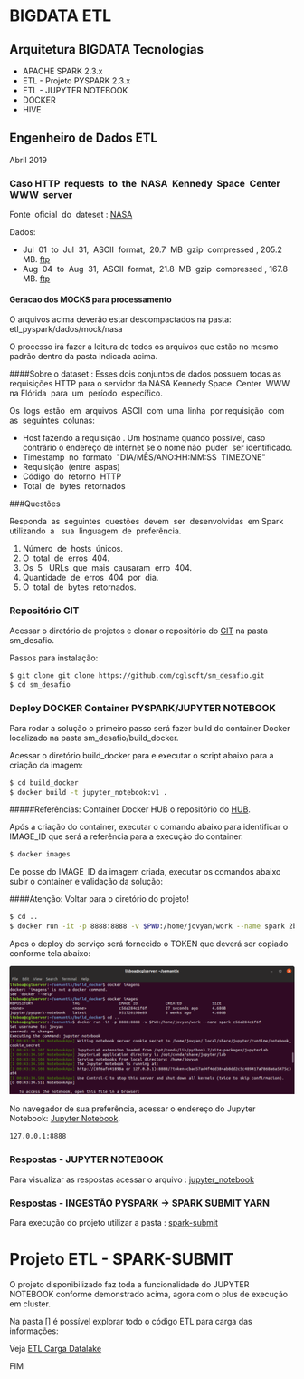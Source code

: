 # BIGDATA ETL 

##  Arquitetura BIGDATA Tecnologias 

 - APACHE SPARK 2.3.x
 - ETL - Projeto PYSPARK 2.3.x
 - ETL - JUPYTER NOTEBOOK
 - DOCKER 
 - HIVE

 
## Engenheiro de Dados ETL 

Abril 2019

### Caso HTTP​ ​ requests​ ​ to​ ​ the​ ​ NASA​ ​ Kennedy​ ​ Space​ ​ Center​ ​ WWW​ ​ server

Fonte​ ​ oficial​ ​ do​ ​ dateset​ : [NASA](​http://ita.ee.lbl.gov/html/contrib/NASA-HTTP.html)​

Dados:

- Jul​ ​ 01​ ​ to​ ​ Jul​ ​ 31,​ ​ ASCII​ ​ format,​ ​ 20.7​ ​ MB​ ​ gzip​ ​ compressed​ , ​ ​ 205.2​ ​ MB. [ftp](ftp://ita.ee.lbl.gov/traces/NASA_access_log_Jul95.gz)
- Aug​ ​ 04​ ​ to​ ​ Aug​ ​ 31,​ ​ ASCII​ ​ format,​ ​ 21.8​ ​ MB​ ​ gzip​ ​ compressed​ , ​ ​ 167.8​ ​ MB. [ftp](ftp://ita.ee.lbl.gov/traces/NASA_access_log_Aug95.gz)


#### Geracao dos MOCKS para processamento

O arquivos acima deverão estar descompactados na pasta:  etl_pyspark/dados/mock/nasa

O processo irá fazer a leitura de todos os arquivos que estão no mesmo padrão dentro da pasta indicada acima.


####Sobre o dataset​ : 
Esses dois conjuntos de dados possuem todas as requisições HTTP para o servidor da NASA Kennedy
Space​ ​ Center​ ​ WWW​ ​ na​ ​ Flórida​ ​ para​ ​ um​ ​ período​ ​ específico.

Os​ ​ logs​ ​ estão​ ​ em​ ​ arquivos​ ​ ASCII​ ​ com​ ​ uma​ ​ linha​ ​ por​ ​ requisição​ ​ com​ ​ as​ ​ seguintes​ ​ colunas:

- Host fazendo a requisição​ . Um hostname quando possível, caso contrário o endereço de internet se o nome
não​ ​ puder​ ​ ser​ ​ identificado.
- Timestamp​ ​ no​ ​ formato​ ​ "DIA/MÊS/ANO:HH:MM:SS​ ​ TIMEZONE"
- Requisição​ ​ (entre​ ​ aspas)
- Código​ ​ do​ ​ retorno​ ​ HTTP
- Total​ ​ de​ ​ bytes​ ​ retornados

###Questões

Responda​ ​ as​ ​ seguintes​ ​ questões​ ​ devem​ ​ ser​ ​ desenvolvidas​ ​ em​ ​ Spark​ ​ utilizando​ ​ a ​ ​ sua​ ​ linguagem​ ​ de​ ​ preferência.

1. Número​ ​ de​ ​ hosts​ ​ únicos.
2. O​ ​ total​ ​ de​ ​ erros​ ​ 404.
3. Os​ ​ 5 ​ ​ URLs​ ​ que​ ​ mais​ ​ causaram​ ​ erro​ ​ 404.
4. Quantidade​ ​ de​ ​ erros​ ​ 404​ ​ por​ ​ dia.
5. O​ ​ total​ ​ de​ ​ bytes​ ​ retornados.
 
 
### Repositório GIT

Acessar o diretório de projetos e clonar o repositório do [GIT](https://github.com/cglsoft/) na pasta sm_desafio.

Passos para instalação:

```sh
$ git clone git clone https://github.com/cglsoft/sm_desafio.git
$ cd sm_desafio
```

### Deploy DOCKER Container PYSPARK/JUPYTER NOTEBOOK

Para rodar a solução o primeiro passo será fazer build do container Docker localizado na pasta sm_desafio/build_docker.

Acessar o diretório build_docker para e executar o script abaixo para a criação da imagem:

```sh
$ cd build_docker
$ docker build -t jupyter_notebook:v1 .
```

#####Referências: Container Docker HUB o repositório do [HUB](https://hub.docker.com/).

Após a criação do container, executar o comando abaixo para identificar o IMAGE_ID que será a referência para a execução do container.

```sh
$ docker images
```


De posse do IMAGE_ID da imagem criada, executar os comandos abaixo subir o container e validação da solução:

####Atenção: Voltar para o diretório do projeto!


```sh
$ cd ..
$ docker run -it -p 8888:8888 -v $PWD:/home/jovyan/work --name spark 2bd4d02727b8 
```

Apos o deploy do serviço será fornecido o TOKEN que deverá ser copiado conforme tela abaixo:

[![N|Solid](tokenacesso.png)](http://127.0.0.1:8888)


No navegador de sua preferência, acessar o endereço do Jupyter Notebook: [Jupyter Notebook](http://127.0.0.1:8888).

```sh
127.0.0.1:8888
```


### Respostas - JUPYTER NOTEBOOK

Para visualizar as respostas acessar o arquivo : [jupyter_notebook](https://github.com/cglsoft/sm_desafio/blob/master/SM%20Desafio.ipynb) 
 
 
### Respostas - INGESTÃO PYSPARK -> SPARK SUBMIT YARN

Para execução do projeto utilizar a pasta : [spark-submit](https://github.com/cglsoft/sm_desafio/tree/master/etl_pyspark)
 


# Projeto ETL - SPARK-SUBMIT  

O projeto disponibilizado faz toda a funcionalidade do JUPYTER NOTEBOOK conforme demonstrado acima, agora com o plus de execução em cluster.

Na pasta [] é possível explorar todo o código ETL para carga das informações:

Veja [ETL Carga Datalake](https://github.com/cglsoft/sm_desafio)


FIM